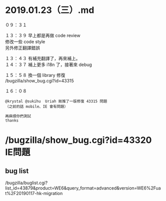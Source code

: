 # 2019.01.23（三）.md

０９：３１  

１３：３９ 早上都是再做 code review  
修改一些 code style  
另外修正翻譯錯誤  

１３：４３ 有補充翻譯了，再來補上。  
１４：３７ 補上更多 i18n 了，接著來 debug  
  
１５：５８ 換一個 library 修復  
/bugzilla/show_bug.cgi?id=43315  

１６：０８  
```
@krystal @sukihu  Uriah 剛推了一版修復 43315 問題
（之前的話 mobile、IE 會有問題）

再麻煩你們測試
thanks
```

# /bugzilla/show_bug.cgi?id=43320 IE問題
## bug list
/bugzilla/buglist.cgi?list_id=43879&product=WE6&query_format=advanced&version=WE6%2Fuat%2F20190117-hk-migration
